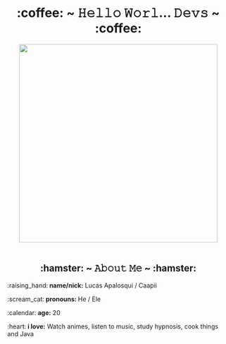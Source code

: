 <h1 align="center">:coffee: ~ 𝙷𝚎𝚕𝚕𝚘 𝚆𝚘𝚛𝚕... 𝙳𝚎𝚟𝚜 ~ :coffee:</h1>


<div align="center">
   <img width="450" src="https://cdn.discordapp.com/attachments/921193207918919725/921536963759177748/tenor.gif">
</div>

<br>
<h2 align="center">:hamster: ~ 𝙰𝚋𝚘𝚞𝚝 𝙼𝚎 ~ :hamster:</h2>
  
<div>
   <p>:raising_hand:<b> name/nick:</b> Lucas Apalosqui / Caapii</p>
   <p>:scream_cat:<b> pronouns: </b> He / Ele
   <p>:calendar:<b> age:</b> 20</p>
   <p>:heart:<b> i love:</b> Watch animes, listen to music, study hypnosis, cook things and Java</p>
</div>




